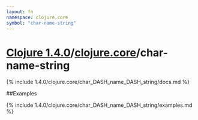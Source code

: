 ```yaml
---
layout: fn
namespace: clojure.core
symbol: "char-name-string"
---
```


# [Clojure 1.4.0](../../)/[clojure.core](../)/char-name-string

{% include 1.4.0/clojure.core/char_DASH_name_DASH_string/docs.md %}

##Examples

{% include 1.4.0/clojure.core/char_DASH_name_DASH_string/examples.md %}

